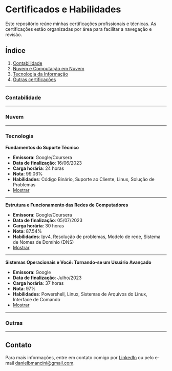# Certificados e Habilidades

Este repositório reúne minhas certificações profissionais e técnicas. As certificações estão organizadas por área para facilitar a navegação e revisão.  

## Índice

1. [Contabilidade](#contabilidade)
2. [Nuvem e Computação em Nuvem](#nuvem)
2. [Tecnologia da Informação](#nuvem)
4. [Outras certificações](#outras)
---

### Contabilidade


---

### Nuvem


---

### Tecnologia

 **Fundamentos do Suporte Técnico**
  - **Emissora**: Google/Coursera
  - **Data de finalização**: 16/06/2023
  - **Carga horária**: 24 horas
  - **Nota**: 99.06%
  - **Habilidades**: Código Binário, Suporte ao Cliente, Linux, Solução de Problemas
  - [Mostrar](tecnologia.inf/suporte%20tecnico.pdf)
---
 **Estrutura e Funcionamento das Redes de Computadores**
  - **Emissora**: Google/Coursera
  - **Data de finalização**: 05/07/2023
  - **Carga horária**: 30 horas  
  - **Nota**: 87.54%  
  - **Habilidades**: Ipv4, Resolução de problemas, Modelo de rede, Sistema de Nomes de Domínio (DNS)  
  - [Mostrar](tecnologia.inf/est.%20funcionamento%20comp.pdf)
---
 **Sistemas Operacionais e Você: Tornando-se um Usuário Avançado**
  - **Emissora**: Google
  - **Data de finalização**: Julho/2023
  - **Carga horária**: 37 horas
  - **Nota**: 97%
  - **Habilidades**: Powershell, Linux, Sistemas de Arquivos do Linux, Interface de Comando
  - [Mostrar](tecnologia.inf/sistemas%20operacionais.pdf)
---


### Outras

---

## Contato

Para mais informações, entre em contato comigo por [LinkedIn](https://www.linkedin.com/in/daniel-brambila-mancini/) ou pelo e-mail [danielbmancini@gmail.com](mailto:danielbmancini@gmail.com).
